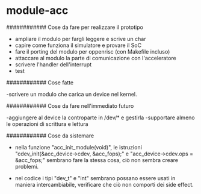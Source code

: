 module-acc
==========


############ Cose da fare per realizzare il prototipo

- ampliare il modulo per fargli leggere e scrive un char
- capire come funziona il simulatore e provare il SoC
- fare il porting del modulo per oppenrisc (con Makefile incluso)
- attaccare al modulo la parte di comunicazione con l'acceleratore
- scrivere l'handler dell'interrupt
- test


############ Cose fatte

-scrivere un modulo che carica un device nel kernel.


############ Cose da fare nell'immediato futuro

-aggiungere al device la controparte in /dev/* e gestirla
-supportare almeno le operazioni di scrittura e lettura


############ Cose da sistemare

- nella funzione "acc_init_module(void)", le istruzioni "cdev_init(&acc_device->cdev, &acc_fops);" e "acc_device->cdev.ops = &acc_fops;" sembrano fare la stessa cosa, ciò non sembra creare problemi.

- nel codice i tipi "dev_t" e "int" sembrano possano essere usati in maniera intercambiabile, verificare che ciò non comporti dei side effect.